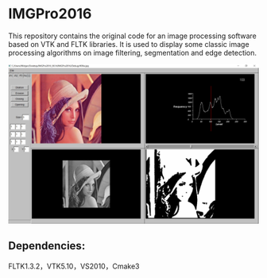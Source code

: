 # IMGPro2016
This repository contains the original code for an image processing software based on VTK and FLTK libraries. It is used to display some classic image processing algorithms on image filtering, segmentation and edge detection.

![IMGProGUI](IMGProGUI.png)

## Dependencies:
FLTK1.3.2，VTK5.10，VS2010，Cmake3
